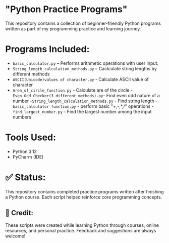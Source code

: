 # "Python Practice Programs"
This repository contains a collection of beginner-friendly Python programs written as part of my programming practice and learning journey.

# Programs Included:
- `basic_calculator.py` – Performs arithmetic operations with user input.
- `String_length_calculation_methods.py`   – Caclculate string lengths by different methods 
- `ASCII(Unicode)values of character.py`   - Calculate ASCII value of character
- `Area_of_circle_function.py`             - Calculate are of the circle
-`Even_Odd_Checker(3 different methods).py`- Find even odd nature of a number
-`String_length_calculation_methods.py`    - Find string length
-`basic_calculator function.py`            - perform basic "+,-,*,/" operations
-`find_largest_number.py`                  - Find the largest number among the input numbers

#  Tools Used:
- Python 3.12
- PyCharm (IDE)

# ✅ Status:
This repository contains completed practice programs written after finishing a Python course. Each script helped reinforce core programming concepts. 

## 🙌 Credit:
These scripts were created while learning Python through courses, online resources, and personal practice. Feedback and suggestions are always welcome!
